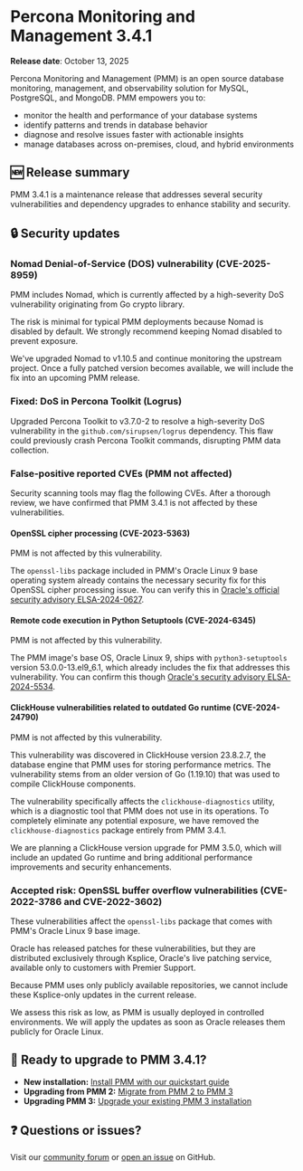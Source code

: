 # Percona Monitoring and Management 3.4.1

**Release date**: October 13, 2025

Percona Monitoring and Management (PMM) is an open source database monitoring, management, and observability solution for MySQL, PostgreSQL, and MongoDB. PMM empowers you to:

- monitor the health and performance of your database systems
- identify patterns and trends in database behavior
- diagnose and resolve issues faster with actionable insights
- manage databases across on-premises, cloud, and hybrid environments

## 🆕 Release summary

PMM 3.4.1 is a maintenance release that addresses several security vulnerabilities and dependency upgrades to enhance stability and security.

## 🔒 Security updates

### Nomad Denial-of-Service (DOS) vulnerability (CVE-2025-8959)

PMM includes Nomad, which is currently affected by a high-severity DoS vulnerability originating from Go crypto library. 

The risk is minimal for typical PMM deployments because Nomad is disabled by default.
We strongly recommend keeping Nomad disabled to prevent exposure.

We've upgraded Nomad to v1.10.5 and continue monitoring the upstream project. Once a fully patched version becomes available, we will include the fix into an upcoming PMM release. 

### Fixed: DoS in Percona Toolkit (Logrus)
Upgraded Percona Toolkit to v3.7.0-2 to resolve a high-severity DoS vulnerability in the `github.com/sirupsen/logrus` dependency. This flaw could previously crash Percona Toolkit commands, disrupting PMM data collection.

### False-positive reported CVEs (PMM not affected)
Security scanning tools may flag the following CVEs. After a thorough review, we have confirmed that PMM 3.4.1 is not affected by these vulnerabilities.

#### OpenSSL cipher processing (CVE-2023-5363)
PMM is not affected by this vulnerability.

The `openssl-libs` package included in PMM's Oracle Linux 9 base operating system already contains the necessary security fix for this OpenSSL cipher processing issue. You can verify this in [Oracle's official security advisory ELSA-2024-0627](https://linux.oracle.com/errata/ELSA-2024-0627.html).

#### Remote code execution in Python Setuptools (CVE-2024-6345)
PMM is not affected by this vulnerability. 

The PMM image's base OS, Oracle Linux 9, ships with `python3-setuptools` version 53.0.0-13.el9_6.1, which already includes the fix that addresses this vulnerability. You can confirm this though [Oracle's security advisory ELSA-2024-5534](https://linux.oracle.com/errata/ELSA-2024-5534.html).

#### ClickHouse vulnerabilities related to outdated Go runtime (CVE-2024-24790)
PMM is not affected by this vulnerability. 

This vulnerability was discovered in ClickHouse version 23.8.2.7, the database engine that PMM uses for storing performance metrics. The vulnerability stems from an older version of Go (1.19.10) that was used to compile ClickHouse components.

The vulnerability specifically affects the `clickhouse-diagnostics` utility, which is a diagnostic tool that PMM does not use in its operations. To completely eliminate any potential exposure, we have removed the `clickhouse-diagnostics` package entirely from PMM 3.4.1.

We are planning a ClickHouse version upgrade for PMM 3.5.0, which will include an updated Go runtime and bring additional performance improvements and security enhancements.

### Accepted risk: OpenSSL buffer overflow vulnerabilities (CVE-2022-3786 and CVE-2022-3602)
These vulnerabilities affect the `openssl-libs` package that comes with PMM's Oracle Linux 9 base image.

Oracle has released patches for these vulnerabilities, but they are distributed exclusively through Ksplice, Oracle's live patching service, available only to customers with Premier Support. 

Because PMM uses only publicly available repositories, we cannot include these Ksplice-only updates in the current release.

We assess this risk as low, as PMM is usually deployed in controlled environments. We will apply the updates as soon as Oracle releases them publicly for Oracle Linux.

## 🚀 Ready to upgrade to PMM 3.4.1?

- **New installation:** [Install PMM with our quickstart guide](../quickstart/quickstart.md)
- **Upgrading from PMM 2:** [Migrate from PMM 2 to PMM 3](../pmm-upgrade/migrating_from_pmm_2.md)
- **Upgrading PMM 3:** [Upgrade your existing PMM 3 installation](../pmm-upgrade/index.md) 

## ❓ Questions or issues? 

Visit our [community forum](https://forums.percona.com/c/percona-monitoring-and-management-pmm/pmm-3/84) or [open an issue](https://github.com/percona/pmm/issues) on GitHub.